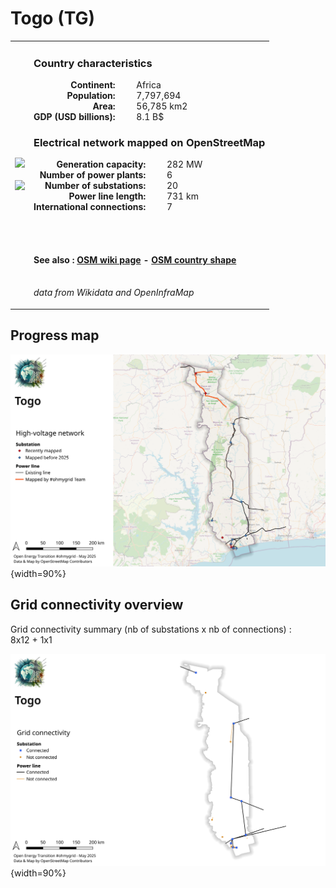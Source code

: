 # Togo (TG)

<table width="90%">
<tr>
<td>
<img src="http://commons.wikimedia.org/wiki/Special:FilePath/Flag%20of%20Togo%20%283-2%29.svg" width="250">
<br><br>
<img src="http://commons.wikimedia.org/wiki/Special:FilePath/Togo%20on%20the%20globe%20%28Africa%20centered%29.svg" width="250"></td>
<td>
<h3>Country characteristics</h3>
<div style="display: inline-block;text-align:right;margin-right:30px;font-weight: bold;">
Continent:<br>Population:<br>Area:<br>GDP (USD billions):
</div>
<div style="display: inline-block;">
Africa<br>7,797,694<br>56,785 km2<br>8.1 B$
</div>
<h3>Electrical network mapped on OpenStreetMap</h3>
<div style="display: inline-block;text-align:right;margin-right:30px;font-weight: bold;">Generation capacity:<br>
Number of power plants:<br>
Number of substations:<br>
Power line length:<br>
International connections:<br>
</div>
<div style="display: inline-block;">282 MW<br>
6<br>
20<br>
731 km<br>
7<br>
</div>

<br><br><h4>See also :
<a href="https://wiki.openstreetmap.org/wiki/Power_networks/Togo" target="_blank">OSM wiki page</a> -
<a href="https://openstreetmap.org/relation/192782" target="_blank">OSM country shape</a>
</h4>

<br><i>data from Wikidata and OpenInfraMap</i>
</td>
</tr>
</table>


## Progress map

![Map](../images/maps_countries/TG/high-voltage-network.png){width=90%}



## Grid connectivity overview

Grid connectivity summary (nb of substations x nb of connections) :<br>8x12 + 1x1

![Map](../images/maps_countries/TG/grid-connectivity.png){width=90%}

